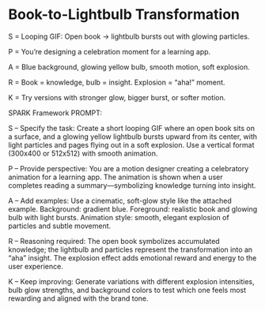 # Book-to-Lightbulb Transformation

S = Looping GIF: Open book → lightbulb bursts out with glowing particles.

P = You’re designing a celebration moment for a learning app.

A = Blue background, glowing yellow bulb, smooth motion, soft explosion.

R = Book = knowledge, bulb = insight. Explosion = “aha!” moment.

K = Try versions with stronger glow, bigger burst, or softer motion.


SPARK Framework PROMPT:

S – Specify the task:
Create a short looping GIF where an open book sits on a surface, and a glowing yellow lightbulb bursts upward from its center, with light particles and pages flying out in a soft explosion. Use a vertical format (300x400 or 512x512) with smooth animation.

P – Provide perspective:
You are a motion designer creating a celebratory animation for a learning app. The animation is shown when a user completes reading a summary—symbolizing knowledge turning into insight.

A – Add examples:
Use a cinematic, soft-glow style like the attached example. Background: gradient blue. Foreground: realistic book and glowing bulb with light bursts. Animation style: smooth, elegant explosion of particles and subtle movement.

R – Reasoning required:
The open book symbolizes accumulated knowledge; the lightbulb and particles represent the transformation into an “aha” insight. The explosion effect adds emotional reward and energy to the user experience.

K – Keep improving:
Generate variations with different explosion intensities, bulb glow strengths, and background colors to test which one feels most rewarding and aligned with the brand tone.
